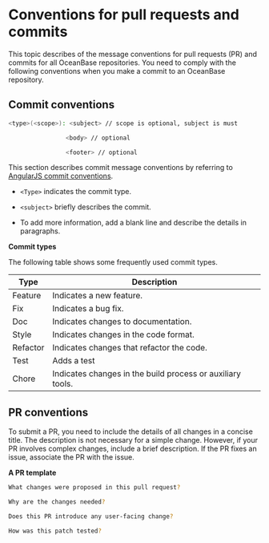 Conventions for pull requests and commits 
==============================================================

This topic describes of the message conventions for pull requests (PR) and commits for all OceanBase repositories. You need to comply with the following conventions when you make a commit to an OceanBase repository. 

Commit conventions 
---------------------------------------

```bash
<type>(<scope>): <subject> // scope is optional, subject is must

                <body> // optional

                <footer> // optional
```



This section describes commit message conventions by referring to [AngularJS commit conventions](https://docs.google.com/document/d/1QrDFcIiPjSLDn3EL15IJygNPiHORgU1_OOAqWjiDU5Y/edit). 

* `<Type>` indicates the commit type.

  

* `<subject>` briefly describes the commit.

  

* To add more information, add a blank line and describe the details in paragraphs.

  




**Commit types** 

The following table shows some frequently used commit types.


|   Type   |                        Description                         |
|----------|------------------------------------------------------------|
| Feature  | Indicates a new feature.                                   |
| Fix      | Indicates a bug fix.                                       |
| Doc      | Indicates changes to documentation.                        |
| Style    | Indicates changes in the code format.                      |
| Refactor | Indicates changes that refactor the code.                  |
| Test     | Adds a test                                                |
| Chore    | Indicates changes in the build process or auxiliary tools. |



PR conventions 
-----------------------------------

To submit a PR, you need to include the details of all changes in a concise title. The description is not necessary for a simple change. However, if your PR involves complex changes, include a brief description. If the PR fixes an issue, associate the PR with the issue. 

**A PR template** 

```bash
What changes were proposed in this pull request?

Why are the changes needed?

Does this PR introduce any user-facing change?

How was this patch tested?
```


